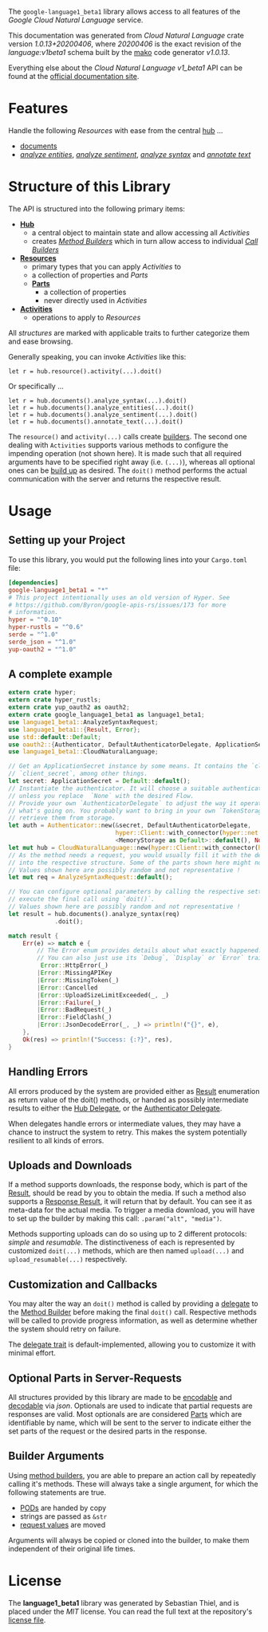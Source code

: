 <!---
DO NOT EDIT !
This file was generated automatically from 'src/mako/api/README.md.mako'
DO NOT EDIT !
-->
The `google-language1_beta1` library allows access to all features of the *Google Cloud Natural Language* service.

This documentation was generated from *Cloud Natural Language* crate version *1.0.13+20200406*, where *20200406* is the exact revision of the *language:v1beta1* schema built by the [mako](http://www.makotemplates.org/) code generator *v1.0.13*.

Everything else about the *Cloud Natural Language* *v1_beta1* API can be found at the
[official documentation site](https://cloud.google.com/natural-language/).
# Features

Handle the following *Resources* with ease from the central [hub](https://docs.rs/google-language1_beta1/1.0.13+20200406/google_language1_beta1/struct.CloudNaturalLanguage.html) ... 

* [documents](https://docs.rs/google-language1_beta1/1.0.13+20200406/google_language1_beta1/struct.Document.html)
 * [*analyze entities*](https://docs.rs/google-language1_beta1/1.0.13+20200406/google_language1_beta1/struct.DocumentAnalyzeEntityCall.html), [*analyze sentiment*](https://docs.rs/google-language1_beta1/1.0.13+20200406/google_language1_beta1/struct.DocumentAnalyzeSentimentCall.html), [*analyze syntax*](https://docs.rs/google-language1_beta1/1.0.13+20200406/google_language1_beta1/struct.DocumentAnalyzeSyntaxCall.html) and [*annotate text*](https://docs.rs/google-language1_beta1/1.0.13+20200406/google_language1_beta1/struct.DocumentAnnotateTextCall.html)




# Structure of this Library

The API is structured into the following primary items:

* **[Hub](https://docs.rs/google-language1_beta1/1.0.13+20200406/google_language1_beta1/struct.CloudNaturalLanguage.html)**
    * a central object to maintain state and allow accessing all *Activities*
    * creates [*Method Builders*](https://docs.rs/google-language1_beta1/1.0.13+20200406/google_language1_beta1/trait.MethodsBuilder.html) which in turn
      allow access to individual [*Call Builders*](https://docs.rs/google-language1_beta1/1.0.13+20200406/google_language1_beta1/trait.CallBuilder.html)
* **[Resources](https://docs.rs/google-language1_beta1/1.0.13+20200406/google_language1_beta1/trait.Resource.html)**
    * primary types that you can apply *Activities* to
    * a collection of properties and *Parts*
    * **[Parts](https://docs.rs/google-language1_beta1/1.0.13+20200406/google_language1_beta1/trait.Part.html)**
        * a collection of properties
        * never directly used in *Activities*
* **[Activities](https://docs.rs/google-language1_beta1/1.0.13+20200406/google_language1_beta1/trait.CallBuilder.html)**
    * operations to apply to *Resources*

All *structures* are marked with applicable traits to further categorize them and ease browsing.

Generally speaking, you can invoke *Activities* like this:

```Rust,ignore
let r = hub.resource().activity(...).doit()
```

Or specifically ...

```ignore
let r = hub.documents().analyze_syntax(...).doit()
let r = hub.documents().analyze_entities(...).doit()
let r = hub.documents().analyze_sentiment(...).doit()
let r = hub.documents().annotate_text(...).doit()
```

The `resource()` and `activity(...)` calls create [builders][builder-pattern]. The second one dealing with `Activities` 
supports various methods to configure the impending operation (not shown here). It is made such that all required arguments have to be 
specified right away (i.e. `(...)`), whereas all optional ones can be [build up][builder-pattern] as desired.
The `doit()` method performs the actual communication with the server and returns the respective result.

# Usage

## Setting up your Project

To use this library, you would put the following lines into your `Cargo.toml` file:

```toml
[dependencies]
google-language1_beta1 = "*"
# This project intentionally uses an old version of Hyper. See
# https://github.com/Byron/google-apis-rs/issues/173 for more
# information.
hyper = "^0.10"
hyper-rustls = "^0.6"
serde = "^1.0"
serde_json = "^1.0"
yup-oauth2 = "^1.0"
```

## A complete example

```Rust
extern crate hyper;
extern crate hyper_rustls;
extern crate yup_oauth2 as oauth2;
extern crate google_language1_beta1 as language1_beta1;
use language1_beta1::AnalyzeSyntaxRequest;
use language1_beta1::{Result, Error};
use std::default::Default;
use oauth2::{Authenticator, DefaultAuthenticatorDelegate, ApplicationSecret, MemoryStorage};
use language1_beta1::CloudNaturalLanguage;

// Get an ApplicationSecret instance by some means. It contains the `client_id` and 
// `client_secret`, among other things.
let secret: ApplicationSecret = Default::default();
// Instantiate the authenticator. It will choose a suitable authentication flow for you, 
// unless you replace  `None` with the desired Flow.
// Provide your own `AuthenticatorDelegate` to adjust the way it operates and get feedback about 
// what's going on. You probably want to bring in your own `TokenStorage` to persist tokens and
// retrieve them from storage.
let auth = Authenticator::new(&secret, DefaultAuthenticatorDelegate,
                              hyper::Client::with_connector(hyper::net::HttpsConnector::new(hyper_rustls::TlsClient::new())),
                              <MemoryStorage as Default>::default(), None);
let mut hub = CloudNaturalLanguage::new(hyper::Client::with_connector(hyper::net::HttpsConnector::new(hyper_rustls::TlsClient::new())), auth);
// As the method needs a request, you would usually fill it with the desired information
// into the respective structure. Some of the parts shown here might not be applicable !
// Values shown here are possibly random and not representative !
let mut req = AnalyzeSyntaxRequest::default();

// You can configure optional parameters by calling the respective setters at will, and
// execute the final call using `doit()`.
// Values shown here are possibly random and not representative !
let result = hub.documents().analyze_syntax(req)
             .doit();

match result {
    Err(e) => match e {
        // The Error enum provides details about what exactly happened.
        // You can also just use its `Debug`, `Display` or `Error` traits
         Error::HttpError(_)
        |Error::MissingAPIKey
        |Error::MissingToken(_)
        |Error::Cancelled
        |Error::UploadSizeLimitExceeded(_, _)
        |Error::Failure(_)
        |Error::BadRequest(_)
        |Error::FieldClash(_)
        |Error::JsonDecodeError(_, _) => println!("{}", e),
    },
    Ok(res) => println!("Success: {:?}", res),
}

```
## Handling Errors

All errors produced by the system are provided either as [Result](https://docs.rs/google-language1_beta1/1.0.13+20200406/google_language1_beta1/enum.Result.html) enumeration as return value of 
the doit() methods, or handed as possibly intermediate results to either the 
[Hub Delegate](https://docs.rs/google-language1_beta1/1.0.13+20200406/google_language1_beta1/trait.Delegate.html), or the [Authenticator Delegate](https://docs.rs/yup-oauth2/*/yup_oauth2/trait.AuthenticatorDelegate.html).

When delegates handle errors or intermediate values, they may have a chance to instruct the system to retry. This 
makes the system potentially resilient to all kinds of errors.

## Uploads and Downloads
If a method supports downloads, the response body, which is part of the [Result](https://docs.rs/google-language1_beta1/1.0.13+20200406/google_language1_beta1/enum.Result.html), should be
read by you to obtain the media.
If such a method also supports a [Response Result](https://docs.rs/google-language1_beta1/1.0.13+20200406/google_language1_beta1/trait.ResponseResult.html), it will return that by default.
You can see it as meta-data for the actual media. To trigger a media download, you will have to set up the builder by making
this call: `.param("alt", "media")`.

Methods supporting uploads can do so using up to 2 different protocols: 
*simple* and *resumable*. The distinctiveness of each is represented by customized 
`doit(...)` methods, which are then named `upload(...)` and `upload_resumable(...)` respectively.

## Customization and Callbacks

You may alter the way an `doit()` method is called by providing a [delegate](https://docs.rs/google-language1_beta1/1.0.13+20200406/google_language1_beta1/trait.Delegate.html) to the 
[Method Builder](https://docs.rs/google-language1_beta1/1.0.13+20200406/google_language1_beta1/trait.CallBuilder.html) before making the final `doit()` call. 
Respective methods will be called to provide progress information, as well as determine whether the system should 
retry on failure.

The [delegate trait](https://docs.rs/google-language1_beta1/1.0.13+20200406/google_language1_beta1/trait.Delegate.html) is default-implemented, allowing you to customize it with minimal effort.

## Optional Parts in Server-Requests

All structures provided by this library are made to be [encodable](https://docs.rs/google-language1_beta1/1.0.13+20200406/google_language1_beta1/trait.RequestValue.html) and 
[decodable](https://docs.rs/google-language1_beta1/1.0.13+20200406/google_language1_beta1/trait.ResponseResult.html) via *json*. Optionals are used to indicate that partial requests are responses 
are valid.
Most optionals are are considered [Parts](https://docs.rs/google-language1_beta1/1.0.13+20200406/google_language1_beta1/trait.Part.html) which are identifiable by name, which will be sent to 
the server to indicate either the set parts of the request or the desired parts in the response.

## Builder Arguments

Using [method builders](https://docs.rs/google-language1_beta1/1.0.13+20200406/google_language1_beta1/trait.CallBuilder.html), you are able to prepare an action call by repeatedly calling it's methods.
These will always take a single argument, for which the following statements are true.

* [PODs][wiki-pod] are handed by copy
* strings are passed as `&str`
* [request values](https://docs.rs/google-language1_beta1/1.0.13+20200406/google_language1_beta1/trait.RequestValue.html) are moved

Arguments will always be copied or cloned into the builder, to make them independent of their original life times.

[wiki-pod]: http://en.wikipedia.org/wiki/Plain_old_data_structure
[builder-pattern]: http://en.wikipedia.org/wiki/Builder_pattern
[google-go-api]: https://github.com/google/google-api-go-client

# License
The **language1_beta1** library was generated by Sebastian Thiel, and is placed 
under the *MIT* license.
You can read the full text at the repository's [license file][repo-license].

[repo-license]: https://github.com/Byron/google-apis-rsblob/master/LICENSE.md
